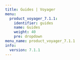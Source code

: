 ```yaml
---
title: Guides | Voyager
menu:
  product_voyager_7.1.1:
    identifier: guides
    name: Guides
    weight: 40
    pre: dropdown
menu_name: product_voyager_7.1.1
info:
  version: 7.1.1
---
```


